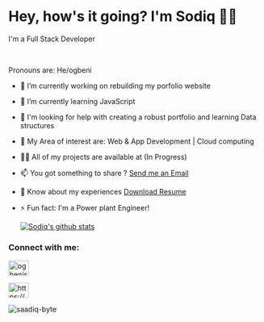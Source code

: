 

<h1>Hey, how's it going? I'm Sodiq 👋🏾</h1>
<P> I'm a Full Stack Developer</P> <br>
<P>Pronouns are: He/ogbeni</P>

<!--
**Saadiq-Byte/saadiq-Byte** is a ✨ _special_ ✨ repository because its `README.md` (this file) appears on your GitHub profile :-->

  
- 🔭 I’m currently working on rebuilding my porfolio website

- 🌱 I’m currently learning JavaScript

-  🤔 I'm looking for help with creating a robust portfolio and learning Data structures

- 👯 My Area of interest are: Web & App Development | Cloud computing 

- 👨‍💻 All of my projects are available at (In Progress)

- 📫 You got something to share ? <a href="mailto:sodiq-work@hotlook.com">Send  me an Email</a>

- 📄 Know about my experiences <a href="https://docs.google.com/document/d/1RroXXHrPoFqYLjueH1P-4Ys2DeNFWM4-1dQHru8tg6c/edit?usp=sharing" class="button">Download Resume</a>

- ⚡ Fun fact: I'm a Power plant Engineer!
   
  [![Sodiq's github stats](https://github-readme-stats.vercel.app/api?username=saadiq-byte&count_private=true&show_icons=true&theme=material-palenight)](https://github.com/saadiq-byte/github-readme-stats)
  
<!-- social section  -->
<h3 align="left">Connect with me:</h3> 

<!-- twitter link profie -->
<a href="https://twitter.com/ogbenisodiq" target="blank"><img align="center" src="https://raw.githubusercontent.com/rahuldkjain/github-profile-readme-generator/master/src/images/icons/Social/twitter.svg" alt="ogbenisodiq" height="30" width="40" /></a> 


<!-- codepan link profile -->
<a href="https://codepen.io/https://codepen.io/code_engineer" target="blank"><img align="center" src="https://raw.githubusercontent.com/rahuldkjain/github-profile-readme-generator/master/src/images/icons/Social/codepen.svg" alt="https://codepen.io/code_engineer" height="30" width="40" /></a>

<!--profile visit count  -->
<p align="left"> <img src="https://komarev.com/ghpvc/?username=saadiq-byte&label=Profile%20views&color=0e75b6&style=flat" alt="saadiq-byte" /> </p>
